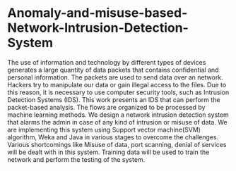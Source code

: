# Anomaly-and-misuse-based-Network-Intrusion-Detection-System
The use of information and technology by different types of devices generates a large quantity of data packets that contains confidential and personal information.
The packets are used to send data over an network. Hackers try to manipulate our data or gain illegal access to the files. 
Due to this reason, it is necessary to use computer security tools, such as Intrusion Detection Systems (IDS). 
This work presents an IDS that can perform the packet-based analysis. The flows are organized to be processed by machine learning methods.
We design a network intrusion detection system that alarms the admin in case of any kind of intrusion or misuse of data.
We are implementing this system using Support vector machine(SVM) algorithm, Weka and Java in various stages to overcome the challenges.
Various shortcomings like Misuse of data, port scanning, denial of services will be dealt with in this system. 
Training data will be used to train the network and perform the testing of the system.

